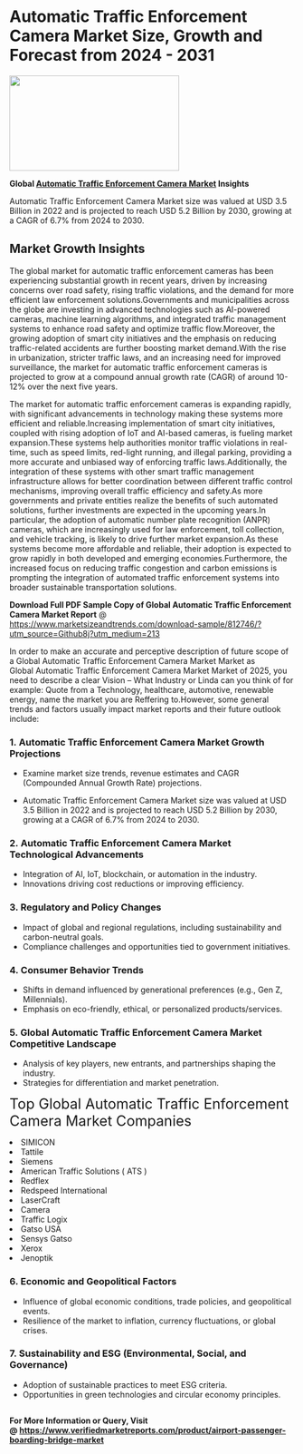 <H1>Automatic Traffic Enforcement Camera Market Size, Growth and Forecast from 2024 - 2031</H1><img class="aligncenter size-medium wp-image-584254" src="https://thirdeyenews.in/wp-content/uploads/2024/09/Global-Market-Research-300x168.jpeg" alt="" width="300" height="168" /><p><strong>Global&nbsp;<a href="https://www.marketsizeandtrends.com/download-sample/812746/?utm_source=Github8j?utm_medium=213">Automatic Traffic Enforcement Camera Market</a> Insights</strong></p><p>Automatic Traffic Enforcement Camera Market size was valued at USD 3.5 Billion in 2022 and is projected to reach USD 5.2 Billion by 2030, growing at a CAGR of 6.7% from 2024 to 2030.</p><p><h2>Market Growth Insights</h2> The global market for automatic traffic enforcement cameras has been experiencing substantial growth in recent years, driven by increasing concerns over road safety, rising traffic violations, and the demand for more efficient law enforcement solutions.Governments and municipalities across the globe are investing in advanced technologies such as AI-powered cameras, machine learning algorithms, and integrated traffic management systems to enhance road safety and optimize traffic flow.Moreover, the growing adoption of smart city initiatives and the emphasis on reducing traffic-related accidents are further boosting market demand.With the rise in urbanization, stricter traffic laws, and an increasing need for improved surveillance, the market for automatic traffic enforcement cameras is projected to grow at a compound annual growth rate (CAGR) of around 10-12% over the next five years.<p>The market for automatic traffic enforcement cameras is expanding rapidly, with significant advancements in technology making these systems more efficient and reliable.Increasing implementation of smart city initiatives, coupled with rising adoption of IoT and AI-based cameras, is fueling market expansion.These systems help authorities monitor traffic violations in real-time, such as speed limits, red-light running, and illegal parking, providing a more accurate and unbiased way of enforcing traffic laws.Additionally, the integration of these systems with other smart traffic management infrastructure allows for better coordination between different traffic control mechanisms, improving overall traffic efficiency and safety.As more governments and private entities realize the benefits of such automated solutions, further investments are expected in the upcoming years.In particular, the adoption of automatic number plate recognition (ANPR) cameras, which are increasingly used for law enforcement, toll collection, and vehicle tracking, is likely to drive further market expansion.As these systems become more affordable and reliable, their adoption is expected to grow rapidly in both developed and emerging economies.Furthermore, the increased focus on reducing traffic congestion and carbon emissions is prompting the integration of automated traffic enforcement systems into broader sustainable transportation solutions.<p><span class=""><strong>Download Full PDF Sample Copy of Global Automatic Traffic Enforcement Camera Market Report</strong> @ <a href="https://www.marketsizeandtrends.com/download-sample/812746/?utm_source=Github8j?utm_medium=213" target="_blank">https://www.marketsizeandtrends.com/download-sample/812746/?utm_source=Github8j?utm_medium=213</a></span></p><p>In order to make an accurate and perceptive description of future scope of a Global&nbsp;Automatic Traffic Enforcement Camera Market Market as Global&nbsp;Automatic Traffic Enforcement Camera Market Market of 2025, you need to describe a clear Vision &ndash; What Industry or Linda can you think of for example: Quote from a Technology, healthcare, automotive, renewable energy, name the market you are Reffering to.However, some general trends and factors usually impact market reports and their future outlook include:</p><h3>1.&nbsp;<strong>Automatic Traffic Enforcement Camera Market Growth Projections</strong></h3><ul><li>Examine market size trends, revenue estimates and CAGR (Compounded Annual Growth Rate) projections.</li><li><p>Automatic Traffic Enforcement Camera Market size was valued at USD 3.5 Billion in 2022 and is projected to reach USD 5.2 Billion by 2030, growing at a CAGR of 6.7% from 2024 to 2030.</p></li></ul><h3>2.&nbsp;<strong>Automatic Traffic Enforcement Camera Market Technological Advancements</strong></h3><ul><li>Integration of AI, IoT, blockchain, or automation in the industry.</li><li>Innovations driving cost reductions or improving efficiency.</li></ul><h3>3.&nbsp;<strong>Regulatory and Policy Changes</strong></h3><ul><li>Impact of global and regional regulations, including sustainability and carbon-neutral goals.</li><li>Compliance challenges and opportunities tied to government initiatives.</li></ul><h3>4.&nbsp;<strong>Consumer Behavior Trends</strong></h3><ul><li>Shifts in demand influenced by generational preferences (e.g., Gen Z, Millennials).</li><li>Emphasis on eco-friendly, ethical, or personalized products/services.</li></ul><h3>5.&nbsp;<strong>Global Automatic Traffic Enforcement Camera Market Competitive Landscape</strong></h3><ul><li>Analysis of key players, new entrants, and partnerships shaping the industry.</li><li>Strategies for differentiation and market penetration.</li></ul><p data-pm-slice="1 1 []"><span style="color: inherit; font-family: inherit; font-size: 25px;">Top Global Automatic Traffic Enforcement Camera Market Companies</span></p><div class="" data-test-id=""><p><li>SIMICON</li><li> Tattile</li><li> Siemens</li><li> American Traffic Solutions ( ATS )</li><li> Redflex</li><li> Redspeed International</li><li> LaserCraft</li><li> Camera</li><li> Traffic Logix</li><li> Gatso USA</li><li> Sensys Gatso</li><li> Xerox</li><li> Jenoptik</li></p></div><h3>6.&nbsp;<strong>Economic and Geopolitical Factors</strong></h3><ul><li>Influence of global economic conditions, trade policies, and geopolitical events.</li><li>Resilience of the market to inflation, currency fluctuations, or global crises.</li></ul><h3>7.&nbsp;<strong>Sustainability and ESG (Environmental, Social, and Governance)</strong></h3><ul><li>Adoption of sustainable practices to meet ESG criteria.</li><li>Opportunities in green technologies and circular economy principles.</li></ul><h2><strong style="font-size: 14px;">For More Information or Query, Visit @&nbsp;</strong><a style="background-color: #ffffff; font-size: 14px;" href="https://www.marketsizeandtrends.com/report/automatic-traffic-enforcement-camera-market/" target="_blank">https://www.verifiedmarketreports.com/product/airport-passenger-boarding-bridge-market</a></h2>